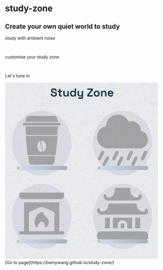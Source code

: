# study-zone
## Create your own quiet world to study
<p> study with ambient noise </p>
  <br>
<p> customise your study zone </p>
  <br>
<p> Let's tune in </p>
<img src="demo.png">
[Go to page](https://bemywang.github.io/study-zone/)
